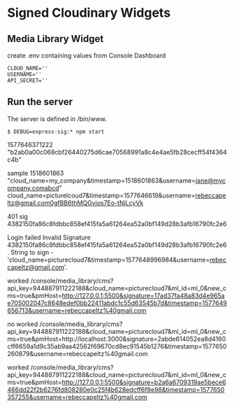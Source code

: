 # Signed Cloudinary Widgets

## Media Library Widget

create .env containing values from Console Dashboard
```
CLOUD_NAME=''
USERNAME=''
API_SECRET=''
```

## Run the server
The server is defined in /bin/www.  
 ```    
$ DEBUG=express-sig:* npm start
```
1577646371222
"b2ab0a00c068cbf26440275d6cae70568991a8c4e4ae5fb28cecff54f4364c4b"

sample
1518601863
"cloud_name=my_company&timestamp=1518601863&username=jane@mycompany.comabcd"
cloud_name=picturelcoud7&timestamp=1577646619&username=rebeccapeltz@gmail.com0gfBB6thMQGvjos7Eo-tNjLcyVk

401 sig
4382150fa86c8fdbbc858ef415fa5a61264ea52a0bf149d28b3afb16790fc2e6

Login failed Invalid Signature 4382150fa86c8fdbbc858ef415fa5a61264ea52a0bf149d28b3afb16790fc2e6. String to sign - 'cloud_name=picturecloud7&timestamp=1577648996984&username=rebeccapeltz@gmail.com'.

worked
	/console/media_library/cms?api_key=944887911222188&cloud_name=picturecloud7&ml_id=ml_0&new_cms=true&pmHost=http://127.0.0.1:5500&signature=17ad37fa48a83d4e965ae705002047c8648edef0bb22411abdc1c55d63545b7d&timestamp=1577649656713&username=rebeccapeltz%40gmail.com

no worked
    /console/media_library/cms?api_key=944887911222188&cloud_name=picturecloud7&ml_id=ml_0&new_cms=true&pmHost=http://localhost:3000&signature=2abde614052ea8d4160cff6659a1d9c35ab9aa42562f69670cd8ec91545b1276&timestamp=1577650260879&username=rebeccapeltz%40gmail.com

worked
    /console/media_library/cms?api_key=944887911222188&cloud_name=picturecloud7&ml_id=ml_0&new_cms=true&pmHost=http://127.0.0.1:5500&signature=b2a6a6709319ae5bece6466dd22f2b6276fd808280e0c25f4b628edcff6f8e98&timestamp=1577650357255&username=rebeccapeltz%40gmail.com



